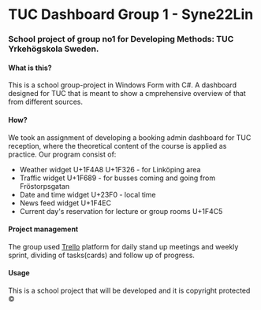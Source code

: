 ﻿# TUC Dashboard Group 1 - Syne22Lin

### School project of group no1 for Developing Methods: TUC Yrkehögskola Sweden.

#### What is this?

This is a school group-project in Windows Form with C#. A dashboard designed for TUC that is meant to show a cmprehensive overview of that from different sources.

#### How?

We took an assignment of developing a booking admin dashboard for TUC reception, where the theoretical content of the course is applied as practice. Our program consist of:

- Weather widget U+1F4A8  U+1F326	- for Linköping area
- Traffic widget U+1F689 - for busses coming and going from Fröstorpsgatan
- Date and time widget U+23F0 - local time 
- News feed widget U+1F4EC	
- Current day's reservation for lecture or group rooms U+1F4C5	


#### Project management

The group used [Trello](https://trello.com/b/d6sKVZCj/scrum-board) platform for daily stand up meetings and weekly sprint, dividing of tasks(cards) and follow up of progress.


#### Usage

This is a school project that will be developed and it is copyright protected ©️